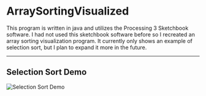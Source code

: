 # ArraySortingVisualized

This program is written in java and utilizes the Processing 3 Sketchbook software. I had not used this sketchbook software before so I recreated an array sorting visualization program. It currently only shows an example of selection sort, but I plan to expand it more in the future.

---

## Selection Sort Demo

![Selection Sort Demo](https://i.imgur.com/AGeaQ9T.gif)
